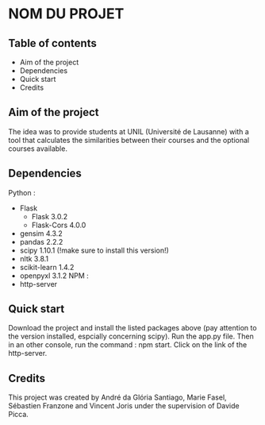 # NOM DU PROJET

## Table of contents

- Aim of the project
- Dependencies
- Quick start
- Credits

## Aim of the project
The idea was to provide students at UNIL (Université de Lausanne) with a tool that calculates the similarities between their courses and the optional courses available.

## Dependencies
Python :
- Flask
    - Flask 3.0.2
    - Flask-Cors 4.0.0
- gensim 4.3.2
- pandas 2.2.2
- scipy 1.10.1 (!make sure to install this version!)
- nltk 3.8.1
- scikit-learn 1.4.2
- openpyxl 3.1.2
NPM :
- http-server

## Quick start
Download the project and install the listed packages above (pay attention to the version installed, espcially concerning scipy). Run the app.py file. Then in an other console, run the command : npm start. Click on the link of the http-server.

## Credits
This project was created by André da Glória Santiago, Marie Fasel, Sébastien Franzone and Vincent Joris under the supervision of Davide Picca.
